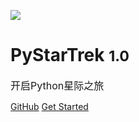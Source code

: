 ![](http://p6un02lk4.bkt.clouddn.com/startrek.png)

# PyStarTrek <small>1.0</small>

 <font size="3">开启Python星际之旅</font>


[GitHub](https://github.com/hackpython/PyStarTrek/)
[Get Started](#PyStarTrek)


<!-- 背景色 -->

